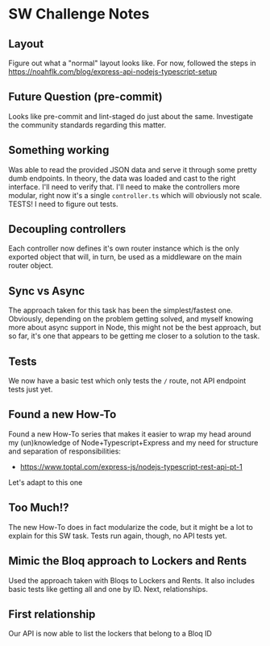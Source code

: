 # SW Challenge Notes

## Layout

Figure out what a "normal" layout looks like.
For now, followed the steps in https://noahflk.com/blog/express-api-nodejs-typescript-setup

## Future Question (pre-commit)

Looks like pre-commit and lint-staged do just about the same. Investigate the community standards regarding this matter.

## Something working

Was able to read the provided JSON data and serve it through some pretty dumb endpoints.
In theory, the data was loaded and cast to the right interface. I'll need to verify that.
I'll need to make the controllers more modular, right now it's a single `controller.ts` which will obviously not
scale.
TESTS! I need to figure out tests.

## Decoupling controllers

Each controller now defines it's own router instance which is the only exported object that will, in turn, be used as a
middleware on the main router object.

## Sync vs Async

The approach taken for this task has been the simplest/fastest one.
Obviously, depending on the problem getting solved, and myself knowing more about async support in Node, this might not
be the best approach, but so far, it's one that appears to be getting me closer to a solution to the task.

## Tests

We now have a basic test which only tests the `/` route, not API endpoint tests just yet.

## Found a new How-To

Found a new How-To series that makes it easier to wrap my head around my (un)knowledge of Node+Typescript+Express and my
need for structure and separation of responsibilities:

- https://www.toptal.com/express-js/nodejs-typescript-rest-api-pt-1

Let's adapt to this one

## Too Much!?

The new How-To does in fact modularize the code, but it might be a lot to explain for this SW task.
Tests run again, though, no API tests yet.

## Mimic the Bloq approach to Lockers and Rents

Used the approach taken with Bloqs to Lockers and Rents.
It also includes basic tests like getting all and one by ID.
Next, relationships.

## First relationship

Our API is now able to list the lockers that belong to a Bloq ID
